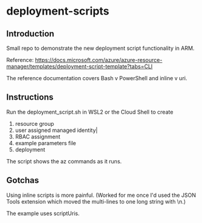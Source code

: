 # deployment-scripts

## Introduction

Small repo to demonstrate the new deployment script functionality in ARM.

Reference: <https://docs.microsoft.com/azure/azure-resource-manager/templates/deployment-script-template?tabs=CLI>

The reference documentation covers Bash v PowerShell and inline v uri.

## Instructions

Run the deployment_script.sh in WSL2 or the Cloud Shell to create

  1. resource group
  1. user assigned managed identity|
  1. RBAC assignment
  1. example parameters file
  1. deployment

The script shows the az commands as it runs.

## Gotchas

Using inline scripts is more painful. (Worked for me once I'd used the JSON Tools extension which moved the multi-lines to one long string with \n.)

The example uses scriptUris.
